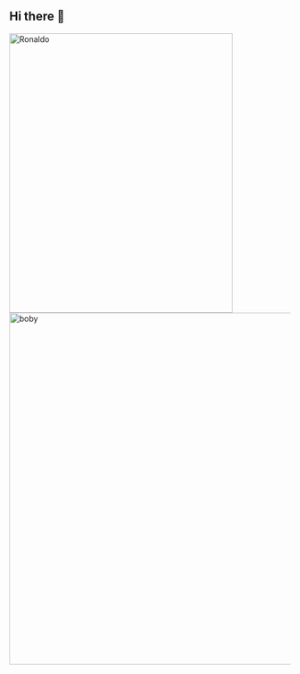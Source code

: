 ## Hi there 👋

<!--
**sahalashter/sahalashter** is a ✨ _special_ ✨ repository because its `README.md` (this file) appears on your GitHub profile.

Here are some ideas to get you started:

- 🔭 I’m currently working on ...
- 🌱 I’m currently learning ...
- 👯 I’m looking to collaborate on ...
- 🤔 I’m looking for help with ...
- 💬 Ask me about ...
- 📫 How to reach me: ...
- 😄 Pronouns: ...
- ⚡ Fun fact: ...
-->
<img src="https://media.giphy.com/media/v1.Y2lkPWVjZjA1ZTQ3NmI4MW8wNTRqMHFiamF4cGpzZmt6ODVmM3J5aDFlbXgzbXAyejV3ZSZlcD12MV9naWZzX3JlbGF0ZWQmY3Q9Zw/13VyVg3ZMtziGk/giphy.gif" alt="Ronaldo" width="400" height="500" align="left">
<img src="https://media.giphy.com/media/v1.Y2lkPTc5MGI3NjExMmg4bW53ZzVobXcyMWpycTI3enpqaWhpYWVtdzg3dHMwemcwOG1ydSZlcD12MV9naWZzX3NlYXJjaCZjdD1n/3otPoPmNBUk02YKdjy/giphy.gif" alt="boby" width="600" height="630" align="right">
